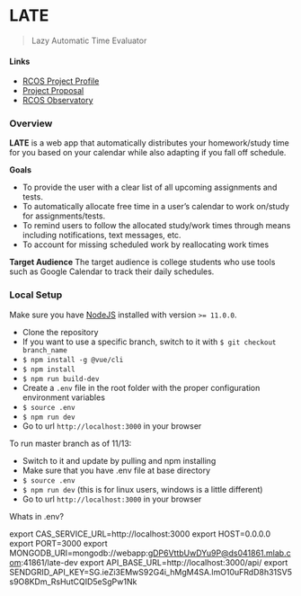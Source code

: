 # LATE

> Lazy Automatic Time Evaluator

#### Links

- [RCOS Project Profile](https://rcos.io/projects/apexal/late/profile)
- [Project Proposal](https://docs.google.com/document/d/1bq5DBvEQhnIkPUz-keMvDHq_dEQ21vwJqSUVB9zdSYk/edit)
- [RCOS Observatory](https://rcos.io/)

### Overview

**LATE** is a web app that automatically distributes your homework/study time for you based on your calendar while also adapting if you fall off schedule.

**Goals**

- To provide the user with a clear list of all upcoming assignments and tests.
- To automatically allocate free time in a user’s calendar to work on/study for assignments/tests.
- To remind users to follow the allocated study/work times through means including notifications, text messages, etc.
- To account for missing scheduled work by reallocating work times

**Target Audience**
The target audience is college students who use tools such as Google Calendar to track their daily schedules.

### Local Setup

Make sure you have [NodeJS](https://nodejs.org/en/download/) installed with version `>= 11.0.0`.

- Clone the repository
- If you want to use a specific branch, switch to it with `$ git checkout branch_name`
- `$ npm install -g @vue/cli`
- `$ npm install`
- `$ npm run build-dev`
- Create a `.env` file in the root folder with the proper configuration environment variables
- `$ source .env`
- `$ npm run dev`
- Go to url `http://localhost:3000` in your browser

To run master branch as of 11/13:
- Switch to it and update by pulling and npm installing
- Make sure that you have .env file at base directory
- `$ source .env`
- `$ npm run dev` (this is for linux users, windows is a little different)
- Go to url `http://localhost:3000` in your browser


Whats in .env?

export CAS_SERVICE_URL=http://localhost:3000
export HOST=0.0.0.0
export PORT=3000
export MONGODB_URI=mongodb://webapp:gDP6VttbUwDYu9P@ds041861.mlab.com:41861/late-dev
export API_BASE_URL=http://localhost:3000/api/
export SENDGRID_API_KEY=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


